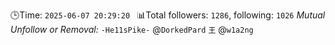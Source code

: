 🕒Time: `2025-06-07 20:29:20 `
📊Total followers: `1286`, following: `1026`
*Mutual Unfollow or Removal:*
`-He11sPike-` @`DorkedPard`
`王` @`w1a2ng`

